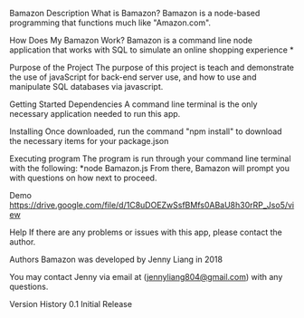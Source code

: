 Bamazon
Description
What is Bamazon? Bamazon is a node-based programming that functions much like "Amazon.com".

How Does My Bamazon Work? Bamazon is a command line node application that works with SQL to simulate an online shopping experience *

Purpose of the Project The purpose of this project is teach and demonstrate the use of javaScript for back-end server use, and how to use and manipulate SQL databases via javascript.

Getting Started
Dependencies
A command line terminal is the only necessary application needed to run this app.

Installing
Once downloaded, run the command "npm install" to download the necessary items for your package.json

Executing program
The program is run through your command line terminal with the following: *node Bamazon.js From there, Bamazon will prompt you with questions on how next to proceed.

Demo
https://drive.google.com/file/d/1C8uDOEZwSsfBMfs0ABaU8h30rRP_Jso5/view

Help
If there are any problems or issues with this app, please contact the author.

Authors
Bamazon was developed by Jenny Liang in 2018

You may contact Jenny via email at (jennyliang804@gmail.com) with any questions.

Version History
0.1
Initial Release